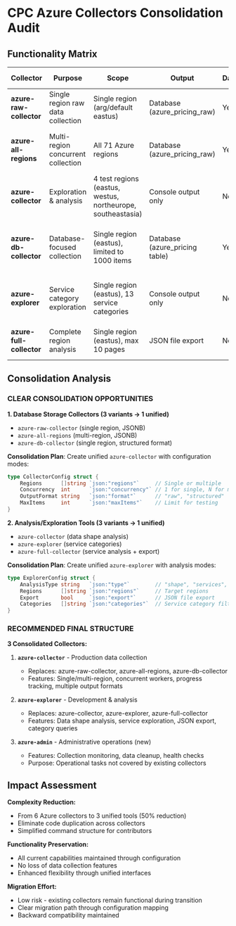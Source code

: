 # CPC Azure Collectors Consolidation Audit

## Functionality Matrix

| Collector | Purpose | Scope | Output | Database | Concurrency | Unique Features |
|-----------|---------|-------|--------|----------|-------------|-----------------|
| **azure-raw-collector** | Single region raw data collection | Single region (arg/default eastus) | Database (azure_pricing_raw) | Yes | No | Progress tracking, raw JSONB storage |
| **azure-all-regions** | Multi-region concurrent collection | All 71 Azure regions | Database (azure_pricing_raw) | Yes | Yes (3 workers) | Worker pools, progress reporter, comprehensive coverage |
| **azure-collector** | Exploration & analysis | 4 test regions (eastus, westus, northeurope, southeastasia) | Console output only | No | No | Data shape analysis, field usage stats, discovery mode |
| **azure-db-collector** | Database-focused collection | Single region (eastus), limited to 1000 items | Database (azure_pricing table) | Yes | No | Version tracking, structured DB format, statistics display |
| **azure-explorer** | Service category exploration | Single region (eastus), 13 service categories | Console output only | No | No | Category-based queries, representative samples per service |
| **azure-full-collector** | Complete region analysis | Single region (eastus), max 10 pages | JSON file export | No | No | Service analysis, price range analysis, JSON export |

## Consolidation Analysis

### CLEAR CONSOLIDATION OPPORTUNITIES

**1. Database Storage Collectors (3 variants → 1 unified)**
- `azure-raw-collector` (single region, JSONB)
- `azure-all-regions` (multi-region, JSONB) 
- `azure-db-collector` (single region, structured format)

**Consolidation Plan**: Create unified `azure-collector` with configuration modes:
```go
type CollectorConfig struct {
    Regions      []string `json:"regions"`     // Single or multiple
    Concurrency  int      `json:"concurrency"` // 1 for single, N for multi
    OutputFormat string   `json:"format"`      // "raw", "structured"
    MaxItems     int      `json:"maxItems"`    // Limit for testing
}
```

**2. Analysis/Exploration Tools (3 variants → 1 unified)**
- `azure-collector` (data shape analysis)
- `azure-explorer` (service categories) 
- `azure-full-collector` (service analysis + export)

**Consolidation Plan**: Create unified `azure-explorer` with analysis modes:
```go
type ExplorerConfig struct {
    AnalysisType string   `json:"type"`        // "shape", "services", "full"
    Regions      []string `json:"regions"`     // Target regions
    Export       bool     `json:"export"`      // JSON file export
    Categories   []string `json:"categories"`  // Service category filter
}
```

### RECOMMENDED FINAL STRUCTURE

**3 Consolidated Collectors:**

1. **`azure-collector`** - Production data collection
   - Replaces: azure-raw-collector, azure-all-regions, azure-db-collector
   - Features: Single/multi-region, concurrent workers, progress tracking, multiple output formats

2. **`azure-explorer`** - Development & analysis
   - Replaces: azure-collector, azure-explorer, azure-full-collector  
   - Features: Data shape analysis, service exploration, JSON export, category queries

3. **`azure-admin`** - Administrative operations (new)
   - Features: Collection monitoring, data cleanup, health checks
   - Purpose: Operational tasks not covered by existing collectors

## Impact Assessment

**Complexity Reduction:**
- From 6 Azure collectors to 3 unified tools (50% reduction)
- Eliminate code duplication across collectors
- Simplified command structure for contributors

**Functionality Preservation:**
- All current capabilities maintained through configuration
- No loss of data collection features
- Enhanced flexibility through unified interfaces

**Migration Effort:**
- Low risk - existing collectors remain functional during transition
- Clear migration path through configuration mapping
- Backward compatibility maintained